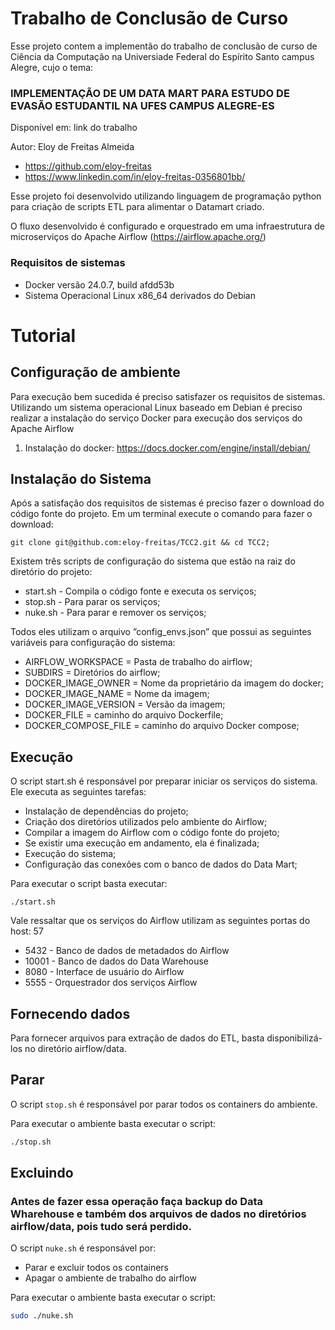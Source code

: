 # Trabalho de Conclusão de Curso

Esse projeto contem a implementão do trabalho de conclusão de curso de Ciência da Computação na Universiade Federal do Espírito Santo campus Alegre, cujo o tema: 

### IMPLEMENTAÇÃO DE UM DATA MART PARA ESTUDO DE EVASÃO ESTUDANTIL NA UFES CAMPUS ALEGRE-ES

Disponível em: link do trabalho

Autor: Eloy de Freitas Almeida 

- https://github.com/eloy-freitas
- https://www.linkedin.com/in/eloy-freitas-0356801bb/

Esse projeto foi desenvolvido utilizando linguagem de programação python para criação de scripts ETL para alimentar o Datamart criado.

O fluxo desenvolvido é configurado e orquestrado em uma infraestrutura de microserviços do Apache Airflow (https://airflow.apache.org/) 


### Requisitos de sistemas

- Docker versão 24.0.7, build afdd53b
- Sistema Operacional Linux x86_64 derivados do Debian

# Tutorial

## Configuração de ambiente
Para execução bem sucedida é preciso satisfazer os requisitos de sistemas. Utilizando
um sistema operacional Linux baseado em Debian é preciso realizar a instalação do
serviço Docker para execução dos serviços do Apache Airflow

1. Instalação do docker: https://docs.docker.com/engine/install/debian/


## Instalação do Sistema
Após a satisfação dos requisitos de sistemas é preciso fazer o download do código
fonte do projeto.
Em um terminal execute o comando para fazer o download:
```
git clone git@github.com:eloy-freitas/TCC2.git && cd TCC2;
```

Existem três scripts de configuração do sistema que estão na raiz do diretório do
projeto:
- start.sh - Compila o código fonte e executa os serviços;
- stop.sh - Para parar os serviços;
- nuke.sh - Para parar e remover os serviços;

Todos eles utilizam o arquivo ”config_envs.json” que possui as seguintes variáveis para
configuração do sistema:

- AIRFLOW_WORKSPACE = Pasta de trabalho do airflow;
- SUBDIRS = Diretórios do airflow;
- DOCKER_IMAGE_OWNER = Nome da proprietário da imagem do docker;
- DOCKER_IMAGE_NAME = Nome da imagem;
- DOCKER_IMAGE_VERSION = Versão da imagem;
- DOCKER_FILE = caminho do arquivo Dockerfile;
- DOCKER_COMPOSE_FILE = caminho do arquivo Docker compose;

## Execução

O script start.sh é responsável por preparar iniciar os serviços do sistema. Ele executa
as seguintes tarefas:
- Instalação de dependências do projeto;
- Criação dos diretórios utilizados pelo ambiente do Airflow;
- Compilar a imagem do Airflow com o código fonte do projeto;
- Se existir uma execução em andamento, ela é finalizada;
- Execução do sistema;
- Configuração das conexões com o banco de dados do Data Mart;

Para executar o script basta executar:
```
./start.sh
```
Vale ressaltar que os serviços do Airflow utilizam as seguintes portas do host:
57
- 5432 - Banco de dados de metadados do Airflow
- 10001 - Banco de dados do Data Warehouse
- 8080 - Interface de usuário do Airflow
- 5555 - Orquestrador dos serviços Airflow


## Fornecendo dados

Para fornecer arquivos para extração de dados do ETL, basta disponibilizá-los no diretório airflow/data.

## Parar

O script `stop.sh` é responsável por parar todos os containers do ambiente.

Para executar o ambiente basta executar o script:
```sh
./stop.sh
```

## Excluindo
### Antes de fazer essa operação faça backup do Data Wharehouse e também dos arquivos de dados no diretórios airflow/data, pois tudo será perdido.

O script `nuke.sh` é responsável por:
- Parar e excluir todos os containers
- Apagar o ambiente de trabalho do airflow

Para executar o ambiente basta executar o script:
```sh
sudo ./nuke.sh
```